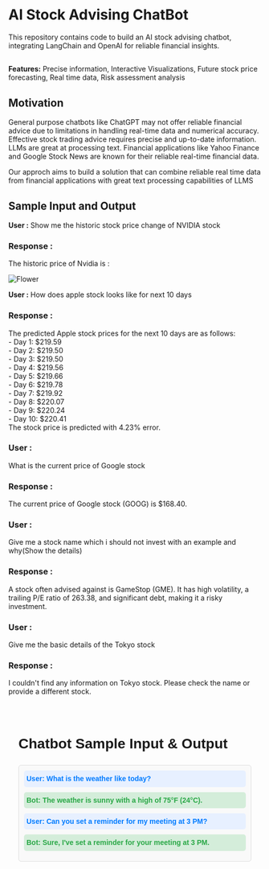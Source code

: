 <h1> AI Stock Advising ChatBot</h1>


<p>  This repository contains code to build an AI stock advising chatbot, integrating LangChain and OpenAI for reliable financial insights.</p>
<h2></h2>
<p><strong> Features:</strong> Precise information, Interactive Visualizations, Future stock price forecasting, Real time data, Risk assessment analysis</p>
<h2>Motivation</h2>
<p>  General purpose chatbots like ChatGPT may not offer reliable financial advice due to limitations in handling real-time data and numerical accuracy. Effective stock trading advice requires precise and up-to-date information. LLMs are great at processing text. Financial applications like Yahoo Finance and Google Stock News are known for their reliable real-time financial data.</p>

<p>  Our approch aims to build a solution that can combine reliable real time data from financial applications with great text processing capabilities of LLMS</p>
<h2>Sample Input and Output </h2>
<p><strong>User :</strong> Show me the historic stock price change of NVIDIA stock </p>
<p><h3>Response :</h3>
<p>The historic price of Nvidia is :</p>

  ![Flower](https://github.com/nandapg0204/AI_Stock_Advising_ChatBot/blob/main/images/nvidia.png?raw=true)
  
<p><strong>User :</strong> How does apple stock looks like for next 10 days </p>
<p><h3>Response :</h3>
The predicted Apple stock prices for the next 10 days are as follows:<br>  
- Day 1: $219.59<br>  
- Day 2: $219.50<br>  
- Day 3: $219.50<br>  
- Day 4: $219.56<br>  
- Day 5: $219.66<br>  
- Day 6: $219.78<br>  
- Day 7: $219.92<br>  
- Day 8: $220.07<br>  
- Day 9: $220.24<br>  
- Day 10: $220.41<br>
The stock price is predicted with  4.23% error.
</p>


<p><h3>User :</h3> What is the current price of Google stock </p>
<p><h3>Response :</h3>
The current price of Google stock (GOOG) is $168.40.</p>


<p><h3>User :</h3> Give me a stock name which i should not invest with an example and why(Show the details) </p>
<p><h3>Response :</h3>
A stock often advised against is GameStop (GME). It has high volatility, a trailing P/E ratio of 263.38, and significant debt, making it a risky investment.</p>
<p><h3>User :</h3> Give me the basic details of the Tokyo stock </p>


<p><h3>Response :</h3>
I couldn't find any information on Tokyo stock. Please check the name or provide a different stock.</p>




<!DOCTYPE html>
<html lang="en">
<head>
    <meta charset="UTF-8">
    <meta name="viewport" content="width=device-width, initial-scale=1.0">
</head>
<body>
    <div style="max-width: 800px; margin: 0 auto; padding: 20px; font-family: Arial, sans-serif; line-height: 1.6;">
        <h1>Chatbot Sample Input & Output</h1>
        <div style="border: 1px solid #ddd; border-radius: 5px; padding: 10px; margin: 20px 0; background-color: #f9f9f9;">
            <div style="margin-bottom: 10px;">
                <p style="margin: 0; padding: 5px; border-radius: 5px; background-color: #e7f0ff; font-weight: bold; color: #007bff;">
                    <strong>User:</strong> What is the weather like today?
                </p>
            </div>
            <div style="margin-bottom: 10px;">
                <p style="margin: 0; padding: 5px; border-radius: 5px; background-color: #d4edda; font-weight: bold; color: #28a745;">
                    <strong>Bot:</strong> The weather is sunny with a high of 75°F (24°C).
                </p>
            </div>
            <div style="margin-bottom: 10px;">
                <p style="margin: 0; padding: 5px; border-radius: 5px; background-color: #e7f0ff; font-weight: bold; color: #007bff;">
                    <strong>User:</strong> Can you set a reminder for my meeting at 3 PM?
                </p>
            </div>
            <div style="margin-bottom: 10px;">
                <p style="margin: 0; padding: 5px; border-radius: 5px; background-color: #d4edda; font-weight: bold; color: #28a745;">
                    <strong>Bot:</strong> Sure, I've set a reminder for your meeting at 3 PM.
                </p>
            </div>
        </div>
    </div>
</body>
</html>
